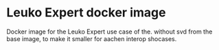 # Leuko Expert docker image

Docker image for the Leuko Expert use case of the.
without svd from the base image, to make it smaller for aachen interop shocases.


